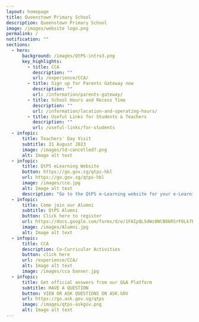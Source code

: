 ```yaml
---
layout: homepage
title: Queenstown Primary School
description: Queenstown Primary School
image: /images/website logo.png
permalink: /
notification: ""
sections:
  - hero:
      background: /images/QtPS-intro3.png
      key_highlights:
        - title: CCA
          description: ""
          url: /experience/CCA/
        - title: Sign up for Parents Gateway now
          description: ""
          url: /information/parents-gateway/
        - title: School Hours and Recess Time
          description: ""
          url: /information/location-and-operating-hours/
        - title: Useful Links for Students & Teachers
          description: ""
          url: /useful-links/for-students
  - infopic:
      title: Teachers' Day Visit
      subtitle: 31 August 2023
      image: /images/td-cancelled7.png
      alt: Image alt text
  - infopic:
      title: QtPS eLearning Website
      button: https://go.gov.sg/qtps-hbl
      url: https://go.gov.sg/qtps-hbl
      image: /images/cce.jpg
      alt: Image alt text
      description: "Go to the QtPS e-Learning website for your e-Learning instructions:"
  - infopic:
      title: Come join our Alumni
      subtitle: QtPS Alumni
      button: Click here to register
      url: https://docs.google.com/forms/d/e/1FAIpQLSdWz8NCB86RSrF0Lk7EuBSM2300rasnztuvwINCNBsIRKX2rg/viewform
      image: /images/Alumni.jpg
      alt: Image alt text
  - infopic:
      title: CCA
      description: Co-Curricular Activities
      button: click here
      url: /experience/CCA/
      alt: Image alt text
      image: /images/cca banner.jpg
  - infopic:
      title: Get official answers from our Q&A Platform
      subtitle: HAVE A QUESTION
      button: VIEW OR ASK QUESTIONS ON ASK.GOV
      url: https://go.ask.gov.sg/qtps
      image: /images/qtps-askgov.png
      alt: Image alt text
---
```

